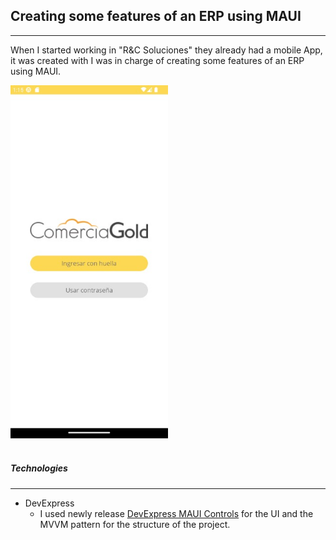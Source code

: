 ## Creating some features of an ERP using MAUI 
<hr>

When I started working in "R&C Soluciones" they already had a mobile App, it was created with I was in charge of creating some features of an ERP using MAUI.

<img class="main-img" src="images/posts/comercia-mobile-maui.jpeg" alt="maui-page-image" width="50%"/>

<br>
<br>

##### Technologies

<hr>

- DevExpress 
  - I used newly release [DevExpress MAUI Controls](https://docs.devexpress.com/MAUI/403249/get-started/get-started) for the UI
  and the MVVM pattern for the structure of the project.
